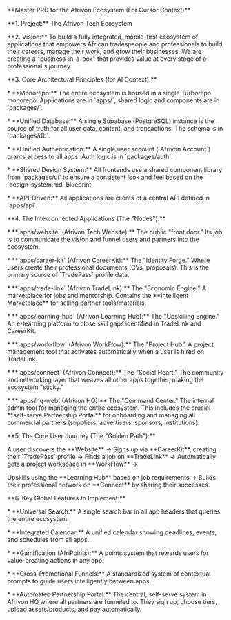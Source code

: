 \*\*Master PRD for the Afrivon Ecosystem (For Cursor Context)\*\*

\*\*1. Project:\*\* The Afrivon Tech Ecosystem

\*\*2. Vision:\*\* To build a fully integrated, mobile-first ecosystem
of applications that empowers African tradespeople and professionals to
build their careers, manage their work, and grow their businesses. We
are creating a "business-in-a-box" that provides value at every stage of
a professional's journey.

\*\*3. Core Architectural Principles (for AI Context):\*\*

\* \*\*Monorepo:\*\* The entire ecosystem is housed in a single
Turborepo monorepo. Applications are in \`apps/\`, shared logic and
components are in \`packages/\`.

\* \*\*Unified Database:\*\* A single Supabase (PostgreSQL) instance is
the source of truth for all user data, content, and transactions. The
schema is in \`packages/db\`.

\* \*\*Unified Authentication:\*\* A single user account (\`Afrivon
Account\`) grants access to all apps. Auth logic is in
\`packages/auth\`.

\* \*\*Shared Design System:\*\* All frontends use a shared component
library from \`packages/ui\` to ensure a consistent look and feel based
on the \`design-system.md\` blueprint.

\* \*\*API-Driven:\*\* All applications are clients of a central API
defined in \`apps/api\`.

\*\*4. The Interconnected Applications (The "Nodes"):\*\*

\* \*\*\`apps/website\` (Afrivon Tech Website):\*\* The public "front
door." Its job is to communicate the vision and funnel users and
partners into the ecosystem.

\* \*\*\`apps/career-kit\` (Afrivon CareerKit):\*\* The "Identity
Forge." Where users create their professional documents (CVs,
proposals). This is the primary source of \`TradePass\` profile data.

\* \*\*\`apps/trade-link\` (Afrivon TradeLink):\*\* The "Economic
Engine." A marketplace for jobs and mentorship. Contains the
\*\*Intelligent Marketplace\*\* for selling partner tools/materials.

\* \*\*\`apps/learning-hub\` (Afrivon Learning Hub):\*\* The "Upskilling
Engine." An e-learning platform to close skill gaps identified in
TradeLink and CareerKit.

\* \*\*\`apps/work-flow\` (Afrivon WorkFlow):\*\* The "Project Hub." A
project management tool that activates automatically when a user is
hired on TradeLink.

\* \*\*\`apps/connect\` (Afrivon Connect):\*\* The "Social Heart." The
community and networking layer that weaves all other apps together,
making the ecosystem "sticky."

\* \*\*\`apps/hq-web\` (Afrivon HQ):\*\* The "Command Center." The
internal admin tool for managing the entire ecosystem. This includes the
crucial \*\*self-serve Partnership Portal\*\* for onboarding and
managing all commercial partners (suppliers, advertisers, sponsors,
institutions).

\*\*5. The Core User Journey (The "Golden Path"):\*\*

A user discovers the \*\*Website\*\* -\> Signs up via \*\*CareerKit\*\*,
creating their \`TradePass\` profile -\> Finds a job on
\*\*TradeLink\*\* -\> Automatically gets a project workspace in
\*\*WorkFlow\*\* -\>

Upskills using the \*\*Learning Hub\*\* based on job requirements -\>
Builds their professional network on \*\*Connect\*\* by sharing their
successes.

\*\*6. Key Global Features to Implement:\*\*

\* \*\*Universal Search:\*\* A single search bar in all app headers that
queries the entire ecosystem.

\* \*\*Integrated Calendar:\*\* A unified calendar showing deadlines,
events, and schedules from all apps.

\* \*\*Gamification (AfriPoints):\*\* A points system that rewards users
for value-creating actions in any app.

\* \*\*Cross-Promotional Funnels:\*\* A standardized system of
contextual prompts to guide users intelligently between apps.

\* \*\*Automated Partnership Portal:\*\* The central, self-serve system
in Afrivon HQ where all partners are funneled to. They sign up, choose
tiers, upload assets/products, and pay automatically.


